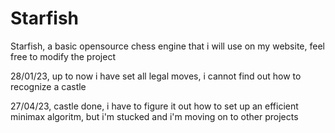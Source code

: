 # Starfish
Starfish, a basic opensource chess engine that i will use on my website, feel free to modify the project

28/01/23, up to now i have set all legal moves, i cannot find out how to recognize a castle

27/04/23, castle done, i have to figure it out how to set up an efficient minimax algoritm, but i'm stucked and i'm moving on to other projects
